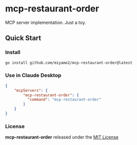 # mcp-restaurant-order

MCP server implementation. Just a toy.

## Quick Start

### Install

```sh
go install github.com/miyamo2/mcp-restaurant-order@latest
```

### Use in Claude Desktop

```json
{
    "mcpServers": {
        "mcp-restaurant-order": {
          "command": "mcp-restaurant-order"
        }
    }
}
```

### License

**mcp-restaurant-order** released under the [MIT License](https://github.com/miyamo2/mcp-restaurant-order/blob/main/LICENSE)